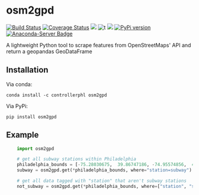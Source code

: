 # osm2gpd

[![Build Status](https://travis-ci.org/PhiladelphiaController/osm2gpd.svg?branch=master)](https://travis-ci.org/PhiladelphiaController/osm2gpd)
[![Coverage Status](https://coveralls.io/repos/github/PhiladelphiaController/osm2gpd/badge.svg?branch=master)](https://coveralls.io/github/PhiladelphiaController/osm2gpd?branch=master)
[![](https://img.shields.io/badge/python-3.6+-blue.svg)](https://www.python.org/download/releases/3.6.0/) 
![t](https://img.shields.io/badge/status-stable-green.svg) 
[![](https://img.shields.io/github/license/PhiladelphiaController/osm2gpd.svg)](https://github.com/PhiladelphiaController/osm2gpd/blob/master/LICENSE)
[![PyPi version](https://img.shields.io/pypi/v/osm2gpd.svg)](https://pypi.python.org/pypi/osm2gpd/) 
[![Anaconda-Server Badge](https://anaconda.org/controllerphl/osm2gpd/badges/version.svg)](https://anaconda.org/controllerphl/osm2gpd)

A lightweight Python tool to scrape features from OpenStreetMaps' API and return a geopandas GeoDataFrame

## Installation

Via conda:

```
conda install -c controllerphl osm2gpd
```

Via PyPi:

```
pip install osm2gpd
```

## Example

```python
    import osm2gpd

    # get all subway stations within Philadelphia
    philadelphia_bounds = [-75.28030675,  39.86747186, -74.95574856,  40.13793484]
    subway = osm2gpd.get(*philadelphia_bounds, where="station=subway")

    # get all data tagged with "station" that aren't subway stations
    not_subway = osm2gpd.get(*philadelphia_bounds, where=["station", "station!=subway"])
```

